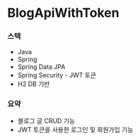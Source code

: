 # BlogApiWithToken
### 스택
- Java
- Spring
- Spring Data JPA
- Spring Security - JWT 토큰 
- H2 DB 기반
### 요약
- 블로그 글 CRUD 기능
- JWT 토큰을 사용한 로그인 및 회원가입 기능

